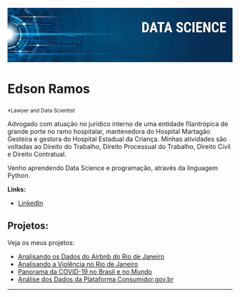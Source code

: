 
<p align="center">
  <img src="banner.png" >
</p>

# Edson Ramos
<sub>*Lawyer and Data Scientist</sub>

Advogado com atuação no jurídico interno de uma entidade filantrópica de grande porte no ramo hospitalar, mantenedora do Hospital Martagão Gesteira e gestora do Hospital Estadual da Criança. Minhas atividades são voltadas ao Direito do Trabalho, Direito Processual do Trabalho, Direito Civil e Direito Contratual.

Venho aprendendo Data Science e programação, através da linguagem Python.

**Links:**
* [LinkedIn](https://www.linkedin.com/in/edson-ramos-0306b378/)



## Projetos:
Veja os meus projetos:

* [Analisando os Dados do Airbnb do Rio de Janeiro](https://github.com/hiidenpelto/data_science/blob/master/Analisando_os_dados_do_Airbnb_Rio_de_Janeiro.ipynb)
* [Analisando a Violência no Rio de Janeiro](https://github.com/hiidenpelto/data_science/blob/master/Analisando_Violencia_Rio_de_Janeiro.ipynb)
* [Panorama da COVID-19 no Brasil e no Mundo](https://github.com/hiidenpelto/data_science/blob/master/Panorama_da_COVID_19_no_Brasil_e_no_Mundo.ipynb)
* [Análise dos Dados da Plataforma Consumidor.gov.br](https://github.com/hiidenpelto/data_science/blob/master/Dados_consumidor_gov_br.ipynb)
---





